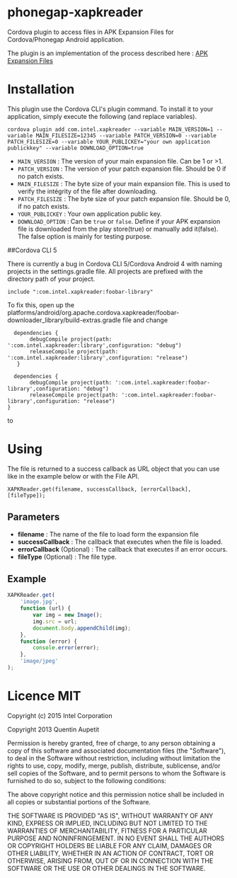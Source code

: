 phonegap-xapkreader
===================

Cordova plugin to access files in APK Expansion Files for Cordova/Phonegap Android application.

The plugin is an implementation of the process described here : [APK Expansion Files](http://developer.android.com/google/play/expansion-files.html)

# Installation

This plugin use the Cordova CLI's plugin command. To install it to your application, simply execute the following (and replace variables).

```
cordova plugin add com.intel.xapkreader --variable MAIN_VERSION=1 --variable MAIN_FILESIZE=12345 --variable PATCH_VERSION=0 --variable PATCH_FILESIZE=0 --variable YOUR_PUBLICKEY="your own application publickkey" --variable DOWNLOAD_OPTION=true
```

- `MAIN_VERSION` :  The version of your main expansion file. Can be 1 or >1.
- `PATCH_VERSION` :  The version of your patch expansion file. Should be 0 if no patch exists.
- `MAIN_FILESIZE` : The byte size of your main expansion file. This is used to verify the intégrity of the file after downloading.
- `PATCH_FILESIZE` : The byte size of your patch expansion file. Should be 0, if no patch exists.
- `YOUR_PUBLICKEY` : Your own application public key.
- `DOWNLOAD_OPTION` : Can be `true` or `false`. Define if your APK expansion file is downloaded from the play store(true) or manually add it(false). The false option is mainly for testing purpose.


##Cordova CLI 5

There is currently a bug in Cordova CLI 5/Cordova Android 4 with naming projects in the settings.gradle file.  All projects are prefixed with the directory path of your project.

```
include ":com.intel.xapkreader:foobar-library"
```

To fix this, open up the platforms/android/org.apache.cordova.xapkreader/foobar-downloader_library/build-extras.gradle file and change

```
  dependencies {
       debugCompile project(path: ':com.intel.xapkreader:library',configuration: "debug")
       releaseCompile project(path: ':com.intel.xapkreader:library',configuration: "release")
   }
```

```
  dependencies {
       debugCompile project(path: ':com.intel.xapkreader:foobar-library',configuration: "debug")
       releaseCompile project(path: ':com.intel.xapkreader:foobar-library',configuration: "release")
}
```   

to 

# Using

The file is returned to a success callback as URL object that you can use like in the example below or with the File API.

```
XAPKReader.get(filename, successCallback, [errorCallback], [fileType]);
```

## Parameters

- **filename** : The name of the file to load form the expansion file
- **successCallback** : The callback that executes when the file is loaded.
- **errorCallback** (Optional) : The callback that executes if an error occurs.
- **fileType** (Optional) : The file type.

## Example

```javascript
XAPKReader.get(
    'image.jpg',
    function (url) {
        var img = new Image();
        img.src = url;
        document.body.appendChild(img);
    },
    function (error) {
        console.error(error);
    },
    'image/jpeg'
);
```

# Licence MIT

Copyright (c) 2015 Intel Corporation

Copyright 2013 Quentin Aupetit

Permission is hereby granted, free of charge, to any person obtaining a copy of this software and associated documentation files (the "Software"), to deal in the Software without restriction, including without limitation the rights to use, copy, modify, merge, publish, distribute, sublicense, and/or sell copies of the Software, and to permit persons to whom the Software is furnished to do so, subject to the following conditions:

The above copyright notice and this permission notice shall be included in all copies or substantial portions of the Software.

THE SOFTWARE IS PROVIDED "AS IS", WITHOUT WARRANTY OF ANY KIND, EXPRESS OR IMPLIED, INCLUDING BUT NOT LIMITED TO THE WARRANTIES OF MERCHANTABILITY, FITNESS FOR A PARTICULAR PURPOSE AND NONINFRINGEMENT. IN NO EVENT SHALL THE AUTHORS OR COPYRIGHT HOLDERS BE LIABLE FOR ANY CLAIM, DAMAGES OR OTHER LIABILITY, WHETHER IN AN ACTION OF CONTRACT, TORT OR OTHERWISE, ARISING FROM, OUT OF OR IN CONNECTION WITH THE SOFTWARE OR THE USE OR OTHER DEALINGS IN THE SOFTWARE.